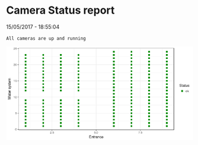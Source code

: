 Camera Status report
================
15/05/2017 - 18:55:04

    All cameras are up and running

![](camreport_files/figure-markdown_github/unnamed-chunk-2-1.png)
